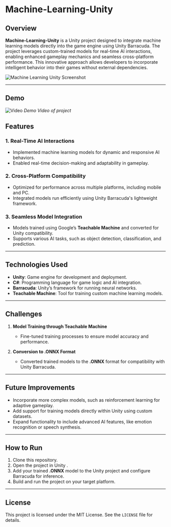 # Machine-Learning-Unity  

## Overview  
**Machine-Learning-Unity** is a Unity project designed to integrate machine learning models directly into the game engine using Unity Barracuda. The project leverages custom-trained models for real-time AI interactions, enabling enhanced gameplay mechanics and seamless cross-platform performance. This innovative approach allows developers to incorporate intelligent behavior into their games without external dependencies.  

![Machine Learning Unity Screenshot](https://github.com/user-attachments/assets/a5dfd792-94ea-4df2-9a96-71c08c8a931a)  

---
## Demo
![Video](https://github.com/user-attachments/assets/a18783e4-89e8-4dc4-bb21-8856ec649cac)
*Demo Video of project* 

## Features  
### 1. Real-Time AI Interactions  
- Implemented machine learning models for dynamic and responsive AI behaviors.  
- Enabled real-time decision-making and adaptability in gameplay.  

### 2. Cross-Platform Compatibility  
- Optimized for performance across multiple platforms, including mobile and PC.  
- Integrated models run efficiently using Unity Barracuda's lightweight framework.  

### 3. Seamless Model Integration  
- Models trained using Google’s **Teachable Machine** and converted for Unity compatibility.  
- Supports various AI tasks, such as object detection, classification, and prediction.  

---

## Technologies Used  
- **Unity**: Game engine for development and deployment.  
- **C#**: Programming language for game logic and AI integration.  
- **Barracuda**: Unity’s framework for running neural networks.  
- **Teachable Machine**: Tool for training custom machine learning models.  

---

## Challenges  
1. **Model Training through Teachable Machine**  
   - Fine-tuned training processes to ensure model accuracy and performance.  

2. **Conversion to .ONNX Format**  
   - Converted trained models to the **.ONNX** format for compatibility with Unity Barracuda.  

---

## Future Improvements  
- Incorporate more complex models, such as reinforcement learning for adaptive gameplay.  
- Add support for training models directly within Unity using custom datasets.  
- Expand functionality to include advanced AI features, like emotion recognition or speech synthesis.  

---

## How to Run  
1. Clone this repository.  
2. Open the project in Unity .  
3. Add your trained **.ONNX** model to the Unity project and configure Barracuda for inference.  
4. Build and run the project on your target platform.  
 

---

## License  
This project is licensed under the MIT License. See the `LICENSE` file for details.  




